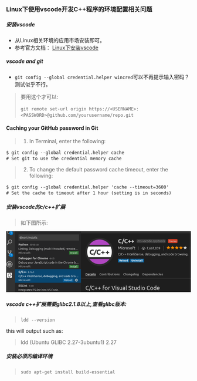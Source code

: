 ### Linux下使用vscode开发C++程序的环境配置相关问题

##### 安装vscode

* 从Linux相关环境的应用市场安装即可。
* 参考官方文档： [Linux下安装vscode](https://code.visualstudio.com/docs/setup/linux "Linux下安装vscode")

##### vscode and git

*  `git config --global credential.helper wincred`可以不再提示输入密码？测试似乎不行。

> 要用这个才可以:
> 
> `git remote set-url origin https://<USERNAME>:<PASSWORD>@github.com/yourusername/repo.git`

#### Caching your GitHub password in Git

> 1. In Terminal, enter the following:

    $ git config --global credential.helper cache
    # Set git to use the credential memory cache

> 2. To change the default password cache timeout, enter the following:

    $ git config --global credential.helper 'cache --timeout=3600'
    # Set the cache to timeout after 1 hour (setting is in seconds)

##### 安装vscode的c/c++扩展

> 如下图所示:

![安装vscode扩展](imgs/installcppexts.png)

##### vscode c++扩展需要glibc2.1.8以上,查看glibc版本:

> `ldd --version`

this will output such as:

> ldd (Ubuntu GLIBC 2.27-3ubuntu1) 2.27

##### 安装必须的编译环境

> `sudo apt-get install build-essential`


